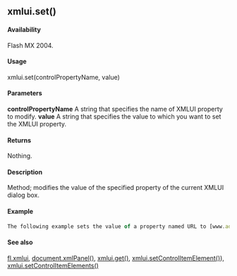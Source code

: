 ## xmlui.set()

#### Availability

Flash MX 2004.

#### Usage

xmlui.set(controlPropertyName, value)

#### Parameters

**controlPropertyName** A string that specifies the name of XMLUI property to modify.
**value** A string that specifies the value to which you want to set the XMLUI property.

#### Returns

Nothing.

#### Description

Method; modifies the value of the specified property of the current XMLUI dialog box.

#### Example

```javascript
The following example sets the value of a property named URL to [www.adobe.com:](http://www.adobe.com/) fl.xmlui.set("URL", ["www.adobe.com");](http://www.adobe.com/)

```
#### See also

[fl.xmlui](#!wielmic/developers-animatesdk-docs/test/flash_object_(fl)/fl81.md), [document.xmlPanel()](#!wielmic/developers-animatesdk-docs/test/Document_object/docu6198.md), [xmlui.get()](#!wielmic/developers-animatesdk-docs/test/XMLUI_object/xmlui2.md), [xmlui.setControlItemElement()](#!wielmic/developers-animatesdk-docs/test/XMLUI_object/xmlui7.md)), [xmlui.setControlItemElements()](#!wielmic/developers-animatesdk-docs/test/XMLUI_object/xmlui8.md)

<span id="xmlui.setControlItemElement()" class="anchor"></span>
